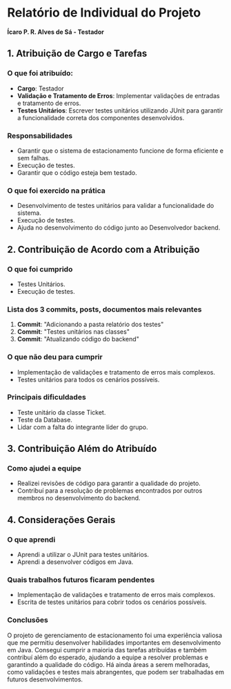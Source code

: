 # Relatório de Individual do Projeto

**Ícaro P. R. Alves de Sá - Testador**

## 1. Atribuição de Cargo e Tarefas

### O que foi atribuído:
- **Cargo**: Testador
- **Validação e Tratamento de Erros**: Implementar validações de entradas e tratamento de erros.
- **Testes Unitários**: Escrever testes unitários utilizando JUnit para garantir a funcionalidade correta dos componentes desenvolvidos.

### Responsabilidades
- Garantir que o sistema de estacionamento funcione de forma eficiente e sem falhas.
- Execução de testes.
- Garantir que o código esteja bem testado.

### O que foi exercido na prática
- Desenvolvimento de testes unitários para validar a funcionalidade do sistema.
- Execução de testes.
- Ajuda no desenvolvimento do código junto ao Desenvolvedor backend.

## 2. Contribuição de Acordo com a Atribuição

### O que foi cumprido
- Testes Unitários.
- Execução de testes.

### Lista dos 3 commits, posts, documentos mais relevantes
1. **Commit**: "Adicionando a pasta relatório dos testes"
2. **Commit**: "Testes unitários nas classes"
3. **Commit**: "Atualizando código do backend"

### O que não deu para cumprir
- Implementação de validações e tratamento de erros mais complexos.
- Testes unitários para todos os cenários possíveis.

### Principais dificuldades
- Teste unitário da classe Ticket.
- Teste da Database.
- Lidar com a falta do integrante líder do grupo.

## 3. Contribuição Além do Atribuído

### Como ajudei a equipe
- Realizei revisões de código para garantir a qualidade do projeto.
- Contribuí para a resolução de problemas encontrados por outros membros no desenvolvimento do backend.

## 4. Considerações Gerais

### O que aprendi
- Aprendi a utilizar o JUnit para testes unitários.
- Aprendi a desenvolver códigos em Java.

### Quais trabalhos futuros ficaram pendentes
- Implementação de validações e tratamento de erros mais complexos.
- Escrita de testes unitários para cobrir todos os cenários possíveis.

### Conclusões
O projeto de gerenciamento de estacionamento foi uma experiência valiosa que me permitiu desenvolver habilidades importantes em desenvolvimento em Java. Consegui cumprir a maioria das tarefas atribuídas e também contribuí além do esperado, ajudando a equipe a resolver problemas e garantindo a qualidade do código. Há ainda áreas a serem melhoradas, como validações e testes mais abrangentes, que podem ser trabalhadas em futuros desenvolvimentos.